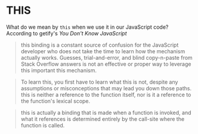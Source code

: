 # THIS

What do we mean by `this` when we use it in our JavaScript code?
According to getify's *You Don't Know JavaScript*

>this binding is a constant source of confusion for the JavaScript developer who does not take the time to learn how the mechanism actually works. Guesses, trial-and-error, and blind copy-n-paste from Stack Overflow answers is not an effective or proper way to leverage this important this mechanism.

>To learn this, you first have to learn what this is not, despite any assumptions or misconceptions that may lead you down those paths. this is neither a reference to the function itself, nor is it a reference to the function's lexical scope.

>this is actually a binding that is made when a function is invoked, and what it references is determined entirely by the call-site where the function is called.